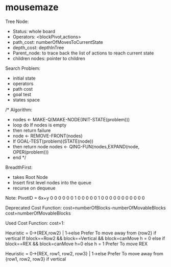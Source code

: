 mousemaze
=========

Tree Node:
- Status: whole board
- Operators: <blockPivot,actions> 
- path_cost: numberOfMovesToCurrentState
- depth_cost: depthInTree
- Parent_node: to trace back the list of actions to reach current state
- children nodes: pointer to children 

Search Problem:
- initial state
- operators
- path cost
- goal test
- states space

/* Algorithm:
 * nodes <- MAKE-Q(MAKE-NODE(INIT-STATE(problem)))
 * loop do If nodes is empty 
 * then return failure 
 * node <- REMOVE-FRONT(nodes) 
 * If GOAL-TEST(problem)(STATE(node)) 
 * then return node nodes <- QING-FUN(nodes,EXPAND(node, OPER(problem)))
 * end
 */

BreadthFirst:
- takes Root Node
- Insert first level nodes into the queue
- recurse on dequeue

Note:
PivotID = 6x+y
0 0 0 0 0 0 
1 0 0 0 0 0
1 0 0 0 0 0
0 0 0 0 0 0

Deprecated Cost Function:
cost=numberOfBlocks-numberOfMovableBlocks
cost=numberOfMovableBlocks

Used Cost Function:
cost=1:

Heuristic = 0->{REX,row2} | 1->else
Prefer To move away from {row2} if vertical
	If block==Row2 && block==Vertical && block=canMove
		h = 0
	else if block==REX && block=canMove
		h=0
		else h = 1
Prefer To move REX 

Heuristic = 0->{REX, row1, row2, row3} | 1->else
Prefer To move away from {row1, row2, row3} if vertical 




 
